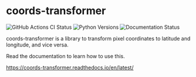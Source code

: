# coords-transformer

![GitHub Actions CI Status](https://github.com/sagri-tokyo/coords-transformer/workflows/Python%20package/badge.svg)
![Python Versions](https://img.shields.io/pypi/pyversions/coords-transformer)
![Documentation Status](https://readthedocs.org/projects/coords-transformer/badge/?version=latest)

coords-transformer is a library to transform pixel coordinates to latitude and longitude, and vice versa.

Read the documentation to learn how to use this.

https://coords-transformer.readthedocs.io/en/latest/
